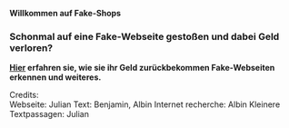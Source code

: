 **Willkommen auf Fake-Shops**
### Schonmal auf eine Fake-Webseite gestoßen und dabei Geld verloren?
**[Hier](https://mrahmalo.github.io/fakeshop-faq/faq) erfahren sie, wie sie ihr Geld zurückbekommen Fake-Webseiten erkennen und weiteres.**


Credits:  
Webseite: Julian
Text: Benjamin, Albin
Internet recherche: Albin
Kleinere Textpassagen: Julian
